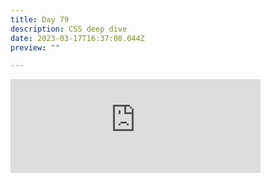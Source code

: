 ```yaml
---
title: Day 79
description: CSS deep dive
date: 2023-03-17T16:37:08.044Z
preview: ""

---
```

<iframe src="https://mastodontech.de/@larnius/110040771213408859/embed" class="mastodon-embed" style="max-width: 100%; border: 0" width="400" allowfullscreen="allowfullscreen"></iframe><script src="https://mastodontech.de/embed.js" async="async"></script>